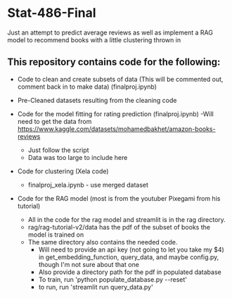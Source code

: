 # Stat-486-Final
Just an attempt to predict average reviews as well as implement a RAG model to recommend books with a little clustering thrown in

## This repository contains code for the following:
* Code to clean and create subsets of data (This will be commented out, comment back in to make data) (finalproj.ipynb)
* Pre-Cleaned datasets resulting from the cleaning code 
* Code for the model fitting for rating prediction (finalproj.ipynb)
   -Will need to get the data from https://www.kaggle.com/datasets/mohamedbakhet/amazon-books-reviews
   - Just follow the script
   - Data was too large to include here

* Code for clustering (Xela code)
   - finalproj_xela.ipynb - use merged dataset
  
* Code for the RAG model (most is from the youtuber Pixegami from his tutorial)
    - All in the code for the rag model and streamlit is in the rag directory.
    - rag/rag-tutorial-v2/data has the pdf of the subset of books the model is trained on
    - The same directory also contains the needed code.
        * Will need to provide an api key (not going to let you take my $4) in get_embedding_function, query_data, and maybe config.py, though I'm not sure about that one
        * Also provide a directory path for the pdf in populated database
        * To train, run 'python populate_database.py --reset'
        * to run, run 'streamlit run query_data.py' 


